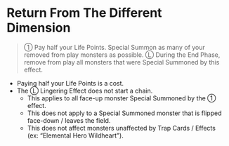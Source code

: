 # Return From The Different Dimension

> ① Pay half your Life Points. Special Summon as many of your removed from play monsters as possible. Ⓛ During the End Phase, remove from play all monsters that were Special Summoned by this effect.

*   Paying half your Life Points is a cost.
*   The Ⓛ Lingering Effect does not start a chain.
    *   This applies to all face-up monster Special Summoned by the ① effect.
    *   This does not apply to a Special Summoned monster that is flipped face-down / leaves the field.
    *   This does not affect monsters unaffected by Trap Cards / Effects (ex: “Elemental Hero Wildheart").
